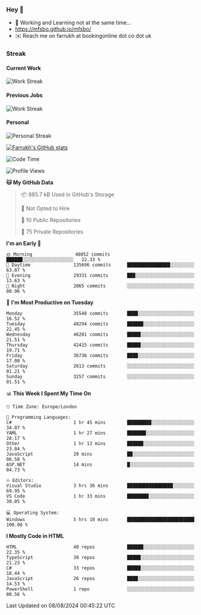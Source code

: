### Hey 👋

- 🏃 Working and Learning not at the same time...
- https://mfsbo.github.io/mfsbo/
- ✉️ Reach me on farrukh at bookingonline dot co dot uk

### Streak
#### Current Work
![Work Streak](https://streak-stats.demolab.com/?user=mfsbo)
#### Previous Jobs
![Work Streak](https://streak-stats.demolab.com/?user=farrukhcw)
#### Personal
![Personal Streak](https://streak-stats.demolab.com/?user=farrukhsubhani)

[![Farrukh's GitHub stats](https://github-readme-stats.vercel.app/api?username=mfsbo&hide=stars&count_private=true)](https://github.com/mfsbo/)

<!--START_SECTION:waka-->
![Code Time](http://img.shields.io/badge/Code%20Time-688%20hrs%2026%20mins-blue)

![Profile Views](http://img.shields.io/badge/Profile%20Views-0-blue)

**🐱 My GitHub Data** 

> 📦 885.7 kB Used in GitHub's Storage 
 > 
> 🚫 Not Opted to Hire
 > 
> 📜 10 Public Repositories 
 > 
> 🔑 75 Private Repositories 
 > 
**I'm an Early 🐤** 

```text
🌞 Morning                48052 commits       ██████░░░░░░░░░░░░░░░░░░░   22.33 % 
🌆 Daytime                135696 commits      ████████████████░░░░░░░░░   63.07 % 
🌃 Evening                29331 commits       ███░░░░░░░░░░░░░░░░░░░░░░   13.63 % 
🌙 Night                  2065 commits        ░░░░░░░░░░░░░░░░░░░░░░░░░   00.96 % 
```
📅 **I'm Most Productive on Tuesday** 

```text
Monday                   35548 commits       ████░░░░░░░░░░░░░░░░░░░░░   16.52 % 
Tuesday                  48294 commits       ██████░░░░░░░░░░░░░░░░░░░   22.45 % 
Wednesday                46281 commits       █████░░░░░░░░░░░░░░░░░░░░   21.51 % 
Thursday                 42415 commits       █████░░░░░░░░░░░░░░░░░░░░   19.71 % 
Friday                   36736 commits       ████░░░░░░░░░░░░░░░░░░░░░   17.08 % 
Saturday                 2613 commits        ░░░░░░░░░░░░░░░░░░░░░░░░░   01.21 % 
Sunday                   3257 commits        ░░░░░░░░░░░░░░░░░░░░░░░░░   01.51 % 
```


📊 **This Week I Spent My Time On** 

```text
🕑︎ Time Zone: Europe/London

💬 Programming Languages: 
C#                       1 hr 45 mins        █████████░░░░░░░░░░░░░░░░   34.07 % 
YAML                     1 hr 27 mins        ███████░░░░░░░░░░░░░░░░░░   28.17 % 
Other                    1 hr 13 mins        ██████░░░░░░░░░░░░░░░░░░░   23.84 % 
JavaScript               20 mins             ██░░░░░░░░░░░░░░░░░░░░░░░   06.58 % 
ASP.NET                  14 mins             █░░░░░░░░░░░░░░░░░░░░░░░░   04.73 % 

🔥 Editors: 
Visual Studio            3 hrs 36 mins       █████████████████░░░░░░░░   69.95 % 
VS Code                  1 hr 33 mins        ████████░░░░░░░░░░░░░░░░░   30.05 % 

💻 Operating System: 
Windows                  5 hrs 10 mins       █████████████████████████   100.00 % 
```

**I Mostly Code in HTML** 

```text
HTML                     40 repos            ██████░░░░░░░░░░░░░░░░░░░   22.35 % 
TypeScript               38 repos            █████░░░░░░░░░░░░░░░░░░░░   21.23 % 
C#                       33 repos            █████░░░░░░░░░░░░░░░░░░░░   18.44 % 
JavaScript               26 repos            ████░░░░░░░░░░░░░░░░░░░░░   14.53 % 
PowerShell               1 repo              ░░░░░░░░░░░░░░░░░░░░░░░░░   00.56 % 
```




 Last Updated on 08/08/2024 00:45:22 UTC
<!--END_SECTION:waka-->
<!--
**mfsbo/mfsbo** is a ✨ _special_ ✨ repository because its `README.md` (this file) appears on your GitHub profile.

Here are some ideas to get you started:

- 🔭 I’m currently working on ...
- 🌱 I’m currently learning ...
- 👯 I’m looking to collaborate on ...
- 🤔 I’m looking for help with ...
- 💬 Ask me about ...
- 📫 How to reach me: ...
- 😄 Pronouns: ...
- ⚡ Fun fact: ...
-->
